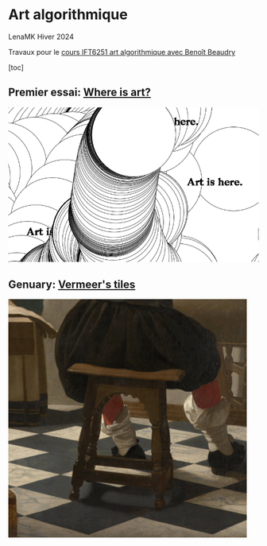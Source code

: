 

# Art algorithmique
LenaMK
Hiver 2024

Travaux pour le [cours IFT6251 art algorithmique avec Benoît Beaudry](https://github.com/rethread-studio/algorithmic-art-course)

[toc]


## Premier essai: [Where is art?](./where-is-art/)

![Capture d'écran du processus de création](./img/artIs.png)


## Genuary: [Vermeer's tiles](./vermeer/)

![Capture d'écran du processus de création](./img/vermeer.gif)